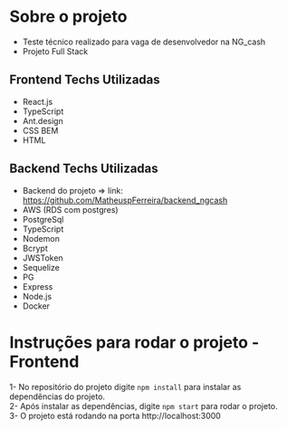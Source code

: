 # Sobre o projeto



* Teste técnico realizado para vaga de desenvolvedor na NG_cash 
* Projeto Full Stack

##  Frontend Techs Utilizadas
* React.js
* TypeScript
* Ant.design
* CSS BEM
* HTML


##  Backend Techs Utilizadas
* Backend do projeto => link:  https://github.com/MatheuspFerreira/backend_ngcash
* AWS (RDS com postgres)
* PostgreSql
* TypeScript
* Nodemon
* Bcrypt
* JWSToken
* Sequelize
* PG
* Express
* Node.js
* Docker

# Instruções para rodar o projeto - Frontend

1- No repositório do projeto digite `npm install` para instalar as dependências do projeto.<br/>
2- Após instalar as dependências, digite `npm start` para rodar o projeto.<br/>
3- O projeto está rodando na porta http://localhost:3000<br/>

